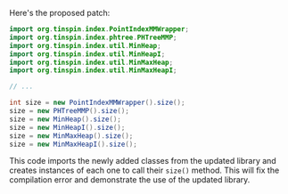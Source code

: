 Here's the proposed patch:
```java
import org.tinspin.index.PointIndexMMWrapper;
import org.tinspin.index.phtree.PHTreeMMP;
import org.tinspin.index.util.MinHeap;
import org.tinspin.index.util.MinHeapI;
import org.tinspin.index.util.MinMaxHeap;
import org.tinspin.index.util.MinMaxHeapI;

// ...

int size = new PointIndexMMWrapper().size();
size = new PHTreeMMP().size();
size = new MinHeap().size();
size = new MinHeapI().size();
size = new MinMaxHeap().size();
size = new MinMaxHeapI().size();
```
This code imports the newly added classes from the updated library and creates instances of each one to call their `size()` method. This will fix the compilation error and demonstrate the use of the updated library.